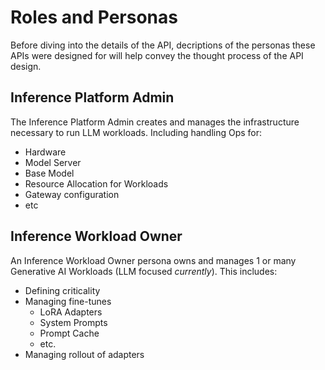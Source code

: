 # Roles and Personas

Before diving into the details of the API, decriptions of the personas these APIs were designed for will help convey the thought process of the API design.

## Inference Platform Admin

The Inference Platform Admin creates and manages the infrastructure necessary to run LLM workloads. Including handling Ops for:

  - Hardware
  - Model Server
  - Base Model
  - Resource Allocation for Workloads
  - Gateway configuration
  - etc

## Inference Workload Owner

An Inference Workload Owner persona owns and manages 1 or many Generative AI Workloads (LLM focused *currently*). This includes:

- Defining criticality
- Managing fine-tunes
  - LoRA Adapters
  - System Prompts
  - Prompt Cache
  - etc.
- Managing rollout of adapters
